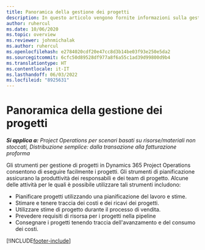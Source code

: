 ```yaml
---
title: Panoramica della gestione dei progetti
description: In questo articolo vengono fornite informazioni sulla gestione di progetti in Dynamics 365 Project Operations.
author: ruhercul
ms.date: 10/06/2020
ms.topic: overview
ms.reviewer: johnmichalak
ms.author: ruhercul
ms.openlocfilehash: e2784020cdf20e47cc8d3b14be03f93e250e5da2
ms.sourcegitcommit: 6cfc50d89528df977a8f6a55c1ad39d99800d9b4
ms.translationtype: HT
ms.contentlocale: it-IT
ms.lasthandoff: 06/03/2022
ms.locfileid: "8925631"
---
```

# <a name="project-management-overview"></a>Panoramica della gestione dei progetti

_**Si applica a:** Project Operations per scenari basati su risorse/materiali non stoccati, Distribuzione semplice: dalla transazione alla fatturazione proforma_

Gli strumenti per gestione di progetti in Dynamics 365 Project Operations consentono di eseguire facilmente i progetti. Gli strumenti di pianificazione assicurano la produttività dei responsabili e dei team di progetto. Alcune delle attività per le quali è possibile utilizzare tali strumenti includono:

- Pianificare progetti utilizzando una pianificazione del lavoro e stime.
- Stimare e tenere traccia dei costi e dei ricavi dei progetti.
- Utilizzare stime di progetto durante il processo di vendita.
- Prevedere requisiti di risorsa per i progetti nella pipeline
- Consegnare i progetti tenendo traccia dell'avanzamento e del consumo dei costi.


[!INCLUDE[footer-include](../includes/footer-banner.md)]